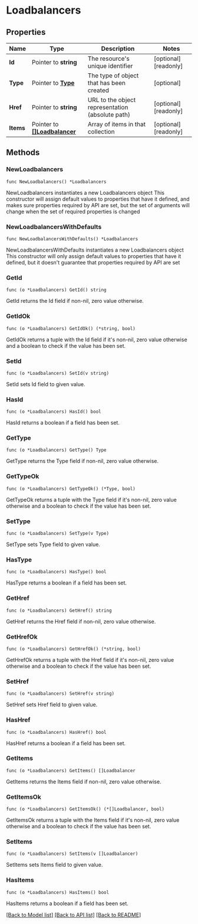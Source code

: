 # Loadbalancers

## Properties

Name | Type | Description | Notes
------------ | ------------- | ------------- | -------------
**Id** | Pointer to **string** | The resource&#39;s unique identifier | [optional] [readonly] 
**Type** | Pointer to [**Type**](Type.md) | The type of object that has been created | [optional] 
**Href** | Pointer to **string** | URL to the object representation (absolute path) | [optional] [readonly] 
**Items** | Pointer to [**[]Loadbalancer**](Loadbalancer.md) | Array of items in that collection | [optional] [readonly] 

## Methods

### NewLoadbalancers

`func NewLoadbalancers() *Loadbalancers`

NewLoadbalancers instantiates a new Loadbalancers object
This constructor will assign default values to properties that have it defined,
and makes sure properties required by API are set, but the set of arguments
will change when the set of required properties is changed

### NewLoadbalancersWithDefaults

`func NewLoadbalancersWithDefaults() *Loadbalancers`

NewLoadbalancersWithDefaults instantiates a new Loadbalancers object
This constructor will only assign default values to properties that have it defined,
but it doesn't guarantee that properties required by API are set

### GetId

`func (o *Loadbalancers) GetId() string`

GetId returns the Id field if non-nil, zero value otherwise.

### GetIdOk

`func (o *Loadbalancers) GetIdOk() (*string, bool)`

GetIdOk returns a tuple with the Id field if it's non-nil, zero value otherwise
and a boolean to check if the value has been set.

### SetId

`func (o *Loadbalancers) SetId(v string)`

SetId sets Id field to given value.

### HasId

`func (o *Loadbalancers) HasId() bool`

HasId returns a boolean if a field has been set.

### GetType

`func (o *Loadbalancers) GetType() Type`

GetType returns the Type field if non-nil, zero value otherwise.

### GetTypeOk

`func (o *Loadbalancers) GetTypeOk() (*Type, bool)`

GetTypeOk returns a tuple with the Type field if it's non-nil, zero value otherwise
and a boolean to check if the value has been set.

### SetType

`func (o *Loadbalancers) SetType(v Type)`

SetType sets Type field to given value.

### HasType

`func (o *Loadbalancers) HasType() bool`

HasType returns a boolean if a field has been set.

### GetHref

`func (o *Loadbalancers) GetHref() string`

GetHref returns the Href field if non-nil, zero value otherwise.

### GetHrefOk

`func (o *Loadbalancers) GetHrefOk() (*string, bool)`

GetHrefOk returns a tuple with the Href field if it's non-nil, zero value otherwise
and a boolean to check if the value has been set.

### SetHref

`func (o *Loadbalancers) SetHref(v string)`

SetHref sets Href field to given value.

### HasHref

`func (o *Loadbalancers) HasHref() bool`

HasHref returns a boolean if a field has been set.

### GetItems

`func (o *Loadbalancers) GetItems() []Loadbalancer`

GetItems returns the Items field if non-nil, zero value otherwise.

### GetItemsOk

`func (o *Loadbalancers) GetItemsOk() (*[]Loadbalancer, bool)`

GetItemsOk returns a tuple with the Items field if it's non-nil, zero value otherwise
and a boolean to check if the value has been set.

### SetItems

`func (o *Loadbalancers) SetItems(v []Loadbalancer)`

SetItems sets Items field to given value.

### HasItems

`func (o *Loadbalancers) HasItems() bool`

HasItems returns a boolean if a field has been set.


[[Back to Model list]](../README.md#documentation-for-models) [[Back to API list]](../README.md#documentation-for-api-endpoints) [[Back to README]](../README.md)


